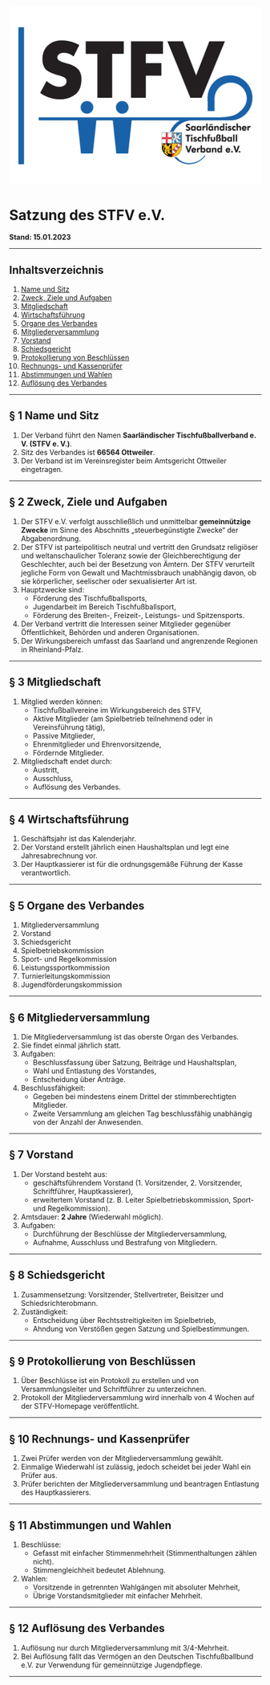 ![STFV Logo](images/STFV-LOGO.png)

# Satzung des STFV e.V.

**Stand: 15.01.2023**

---

## Inhaltsverzeichnis

1. [Name und Sitz](#name-und-sitz)
2. [Zweck, Ziele und Aufgaben](#zweck-ziele-und-aufgaben)
3. [Mitgliedschaft](#mitgliedschaft)
4. [Wirtschaftsführung](#wirtschaftsführung)
5. [Organe des Verbandes](#organe-des-verbandes)
6. [Mitgliederversammlung](#mitgliederversammlung)
7. [Vorstand](#vorstand)
8. [Schiedsgericht](#schiedsgericht)
9. [Protokollierung von Beschlüssen](#protokollierung-von-beschlüssen)
10. [Rechnungs- und Kassenprüfer](#rechnungs--und-kassenprüfer)
11. [Abstimmungen und Wahlen](#abstimmungen-und-wahlen)
12. [Auflösung des Verbandes](#auflösung-des-verbandes)

---

## § 1 Name und Sitz

1. Der Verband führt den Namen **Saarländischer Tischfußballverband e. V. (STFV e. V.)**.
2. Sitz des Verbandes ist **66564 Ottweiler**.
3. Der Verband ist im Vereinsregister beim Amtsgericht Ottweiler eingetragen.

---

## § 2 Zweck, Ziele und Aufgaben

1. Der STFV e.V. verfolgt ausschließlich und unmittelbar **gemeinnützige Zwecke** im Sinne des Abschnitts „steuerbegünstigte Zwecke“ der Abgabenordnung.
2. Der STFV ist parteipolitisch neutral und vertritt den Grundsatz religiöser und weltanschaulicher Toleranz sowie der Gleichberechtigung der Geschlechter, auch bei der Besetzung von Ämtern. Der STFV verurteilt jegliche Form von Gewalt und Machtmissbrauch unabhängig davon, ob sie körperlicher, seelischer oder sexualisierter Art ist.
3. Hauptzwecke sind:
   - Förderung des Tischfußballsports,
   - Jugendarbeit im Bereich Tischfußballsport,
   - Förderung des Breiten-, Freizeit-, Leistungs- und Spitzensports.
4. Der Verband vertritt die Interessen seiner Mitglieder gegenüber Öffentlichkeit, Behörden und anderen Organisationen.
5. Der Wirkungsbereich umfasst das Saarland und angrenzende Regionen in Rheinland-Pfalz.

---

## § 3 Mitgliedschaft

1. Mitglied werden können:
   - Tischfußballvereine im Wirkungsbereich des STFV,
   - Aktive Mitglieder (am Spielbetrieb teilnehmend oder in Vereinsführung tätig),
   - Passive Mitglieder,
   - Ehrenmitglieder und Ehrenvorsitzende,
   - Fördernde Mitglieder.
2. Mitgliedschaft endet durch:
   - Austritt,
   - Ausschluss,
   - Auflösung des Verbandes.

---

## § 4 Wirtschaftsführung

1. Geschäftsjahr ist das Kalenderjahr.
2. Der Vorstand erstellt jährlich einen Haushaltsplan und legt eine Jahresabrechnung vor.
3. Der Hauptkassierer ist für die ordnungsgemäße Führung der Kasse verantwortlich.

---

## § 5 Organe des Verbandes

1. Mitgliederversammlung
2. Vorstand
3. Schiedsgericht
4. Spielbetriebskommission
5. Sport- und Regelkommission
6. Leistungssportkommission
7. Turnierleitungskommission
8. Jugendförderungskommission

---

## § 6 Mitgliederversammlung

1. Die Mitgliederversammlung ist das oberste Organ des Verbandes.
2. Sie findet einmal jährlich statt.
3. Aufgaben:
   - Beschlussfassung über Satzung, Beiträge und Haushaltsplan,
   - Wahl und Entlastung des Vorstandes,
   - Entscheidung über Anträge.
4. Beschlussfähigkeit:
   - Gegeben bei mindestens einem Drittel der stimmberechtigten Mitglieder.
   - Zweite Versammlung am gleichen Tag beschlussfähig unabhängig von der Anzahl der Anwesenden.

---

## § 7 Vorstand

1. Der Vorstand besteht aus:
   - geschäftsführendem Vorstand (1. Vorsitzender, 2. Vorsitzender, Schriftführer, Hauptkassierer),
   - erweitertem Vorstand (z. B. Leiter Spielbetriebskommission, Sport- und Regelkommission).
2. Amtsdauer: **2 Jahre** (Wiederwahl möglich).
3. Aufgaben:
   - Durchführung der Beschlüsse der Mitgliederversammlung,
   - Aufnahme, Ausschluss und Bestrafung von Mitgliedern.

---

## § 8 Schiedsgericht

1. Zusammensetzung: Vorsitzender, Stellvertreter, Beisitzer und Schiedsrichterobmann.
2. Zuständigkeit:
   - Entscheidung über Rechtsstreitigkeiten im Spielbetrieb,
   - Ahndung von Verstößen gegen Satzung und Spielbestimmungen.

---

## § 9 Protokollierung von Beschlüssen

1. Über Beschlüsse ist ein Protokoll zu erstellen und von Versammlungsleiter und Schriftführer zu unterzeichnen.
2. Protokoll der Mitgliederversammlung wird innerhalb von 4 Wochen auf der STFV-Homepage veröffentlicht.

---

## § 10 Rechnungs- und Kassenprüfer

1. Zwei Prüfer werden von der Mitgliederversammlung gewählt.
2. Einmalige Wiederwahl ist zulässig, jedoch scheidet bei jeder Wahl ein Prüfer aus.
3. Prüfer berichten der Mitgliederversammlung und beantragen Entlastung des Hauptkassierers.

---

## § 11 Abstimmungen und Wahlen

1. Beschlüsse:
   - Gefasst mit einfacher Stimmenmehrheit (Stimmenthaltungen zählen nicht).
   - Stimmengleichheit bedeutet Ablehnung.
2. Wahlen:
   - Vorsitzende in getrennten Wahlgängen mit absoluter Mehrheit,
   - Übrige Vorstandsmitglieder mit einfacher Mehrheit.

---

## § 12 Auflösung des Verbandes

1. Auflösung nur durch Mitgliederversammlung mit 3/4-Mehrheit.
2. Bei Auflösung fällt das Vermögen an den Deutschen Tischfußballbund e.V. zur Verwendung für gemeinnützige Jugendpflege.

---

